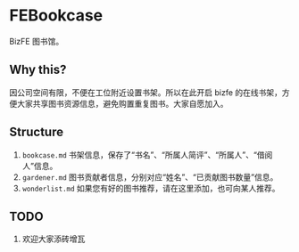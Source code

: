 # FEBookcase

BizFE 图书馆。

## Why this?

因公司空间有限，不便在工位附近设置书架。所以在此开启 bizfe 的在线书架，方便大家共享图书资源信息，避免购置重复图书。大家自愿加入。

## Structure

1. `bookcase.md` 书架信息，保存了“书名”、“所属人简评”、“所属人”、“借阅人”信息。
2. `gardener.md` 图书贡献者信息，分别对应“姓名”、“已贡献图书数量”信息。
3. `wonderlist.md` 如果您有好的图书推荐，请在这里添加，也可向某人推荐。

## TODO

1. 欢迎大家添砖增瓦
